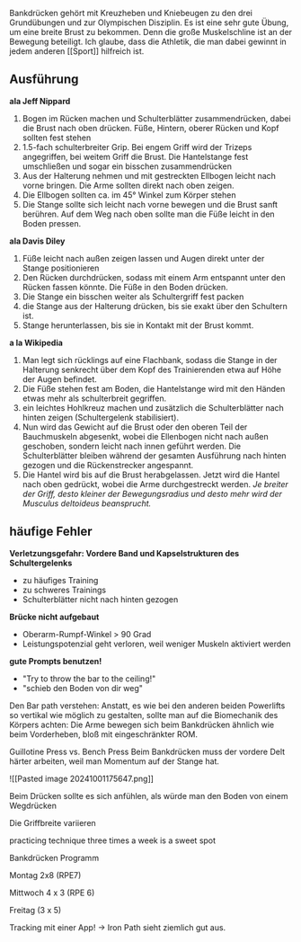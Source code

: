 Bankdrücken gehört mit Kreuzheben und Kniebeugen zu den drei Grundübungen und zur Olympischen Disziplin. Es ist eine sehr gute Übung, um eine breite Brust zu bekommen. Denn die große Muskelschline ist an der Bewegung beteiligt. Ich glaube, dass die Athletik, die man dabei gewinnt in jedem anderen [[Sport]] hilfreich ist. 

## Ausführung
**ala Jeff Nippard**
1. Bogen im Rücken machen und Schulterblätter zusammendrücken, dabei die Brust nach oben drücken. Füße, Hintern, oberer Rücken und Kopf sollten fest stehen
2. 1.5-fach schulterbreiter Grip. Bei engem Griff wird der Trizeps angegriffen, bei weitem Griff die Brust. Die Hantelstange fest umschließen und sogar ein bisschen zusammendrücken
3. Aus der Halterung nehmen und mit gestreckten Ellbogen leicht nach vorne bringen. Die Arme sollten direkt nach oben zeigen.
4. Die Ellbogen sollten ca. im 45° Winkel zum Körper stehen
5. Die Stange sollte sich leicht nach vorne bewegen und die Brust sanft berühren. Auf dem Weg nach oben sollte man die Füße leicht in den Boden pressen.

**ala Davis Diley**
1. Füße leicht nach außen zeigen lassen und Augen direkt unter der Stange positionieren
2. Den Rücken durchdrücken, sodass mit einem Arm entspannt unter den Rücken fassen könnte. Die Füße in den Boden drücken. 
3. Die Stange ein bisschen weiter als Schultergriff fest packen
4. die Stange aus der Halterung drücken, bis sie exakt über den Schultern ist. 
5. Stange herunterlassen, bis sie in Kontakt mit der Brust kommt.

**a la Wikipedia**
1. Man legt sich rücklings auf eine Flachbank, sodass die Stange in der Halterung senkrecht über dem Kopf des Trainierenden etwa auf Höhe der Augen befindet.
2. Die Füße stehen fest am Boden, die Hantelstange wird mit den Händen etwas mehr als schulterbreit gegriffen. 
3. ein leichtes Hohlkreuz machen und zusätzlich die Schulterblätter nach hinten zeigen (Schultergelenk stabilisiert).
4. Nun wird das Gewicht auf die Brust oder den oberen Teil der Bauchmuskeln abgesenkt, wobei die Ellenbogen nicht nach außen geschoben, sondern leicht nach innen geführt werden. Die Schulterblätter bleiben während der gesamten Ausführung nach hinten gezogen und die Rückenstrecker angespannt. 
5. Die Hantel wird bis auf die Brust herabgelassen. Jetzt wird die Hantel nach oben gedrückt, wobei die Arme durchgestreckt werden. 
*Je breiter der Griff, desto kleiner der Bewegungsradius und desto mehr wird der Musculus deltoideus beansprucht.*

## häufige Fehler
**Verletzungsgefahr: Vordere Band und Kapselstrukturen des Schultergelenks**
- zu häufiges Training
- zu schweres Trainings
- Schulterblätter nicht nach hinten gezogen

**Brücke nicht aufgebaut**
- Oberarm-Rumpf-Winkel > 90 Grad
- Leistungspotenzial geht verloren, weil weniger Muskeln aktiviert werden

**gute Prompts benutzen!**
- "Try to throw the bar to the ceiling!"
- "schieb den Boden von dir weg"


Den Bar path verstehen: 
Anstatt, es wie bei den anderen beiden Powerlifts so vertikal wie möglich zu gestalten, sollte man auf die Biomechanik des Körpers achten: Die Arme bewegen sich beim Bankdrücken ähnlich wie beim Vorderheben, bloß mit eingeschränkter ROM. 

Guillotine Press vs. Bench Press
Beim Bankdrücken muss der vordere Delt härter arbeiten, weil man Momentum auf der Stange hat. 

![[Pasted image 20241001175647.png]]

Beim Drücken sollte es sich anfühlen, als würde man den Boden von einem Wegdrücken


Die Griffbreite variieren

practicing technique three times a week is a sweet spot

Bankdrücken Programm

Montag 2x8 (RPE7)

Mittwoch 4 x 3 (RPE 6)

Freitag (3 x 5)

Tracking mit einer App!
-> Iron Path sieht ziemlich gut aus. 

